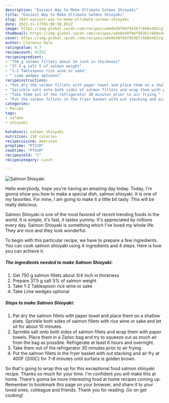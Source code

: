 ```yaml
---
description: "Easiest Way to Make Ultimate Salmon Shioyaki"
title: "Easiest Way to Make Ultimate Salmon Shioyaki"
slug: 1943-easiest-way-to-make-ultimate-salmon-shioyaki
date: 2021-11-17T01:08:50.852Z
image: https://img-global.cpcdn.com/recipes/a4e0e58fbbf943b7/680x482cq70/salmon-shioyaki-recipe-main-photo.jpg
thumbnail: https://img-global.cpcdn.com/recipes/a4e0e58fbbf943b7/680x482cq70/salmon-shioyaki-recipe-main-photo.jpg
cover: https://img-global.cpcdn.com/recipes/a4e0e58fbbf943b7/680x482cq70/salmon-shioyaki-recipe-main-photo.jpg
author: Clarence Hale
ratingvalue: 4.7
reviewcount: 45252
recipeingredient:
- "750 g salmon fillets about 34 inch in thickness"
- "37.5 g salt 5 of salmon weight"
- "1-2 Tablespoon rice wine or sake"
- " Lime wedges optional"
recipeinstructions:
- "Pat dry the salmon fillets with paper towel and place them on a shallow plate. Sprinkle both sides of salmon fillets with rice wine or sake and let sit for about 10 minutes."
- "Sprinkle salt onto both sides of salmon fillets and wrap them with paper towels. Place them in a Ziploc bag and try to squeeze out as much air from the bag as possible. Refrigerate at least 6 hours and overnight."
- "Take them out of the refrigerator 30 minutes prior to air frying."
- "Put the salmon fillets in the fryer basket with out stacking and air fry at 400F (200C) for 7-8 minutes until surface is golden brown."
categories:
- Recipe
tags:
- salmon
- shioyaki

katakunci: salmon shioyaki 
nutrition: 156 calories
recipecuisine: American
preptime: "PT21M"
cooktime: "PT41M"
recipeyield: "1"
recipecategory: Lunch

---
```



![Salmon Shioyaki](https://img-global.cpcdn.com/recipes/a4e0e58fbbf943b7/680x482cq70/salmon-shioyaki-recipe-main-photo.jpg)

Hello everybody, hope you're having an amazing day today. Today, I'm gonna show you how to make a special dish, salmon shioyaki. It is one of my favorites. For mine, I am going to make it a little bit tasty. This will be really delicious.

Salmon Shioyaki is one of the most favored of recent trending foods in the world. It is simple, it's fast, it tastes yummy. It's appreciated by millions every day. Salmon Shioyaki is something which I've loved my whole life. They are nice and they look wonderful.




To begin with this particular recipe, we have to prepare a few ingredients. You can cook salmon shioyaki using 4 ingredients and 4 steps. Here is how you can achieve it.

<!--inarticleads1-->

##### The ingredients needed to make Salmon Shioyaki:

1. Get 750 g salmon fillets about 3/4 inch in thickness
1. Prepare 37.5 g salt 5% of salmon weight
1. Take 1-2 Tablespoon rice wine or sake
1. Take  Lime wedges optional




<!--inarticleads2-->

##### Steps to make Salmon Shioyaki:

1. Pat dry the salmon fillets with paper towel and place them on a shallow plate. Sprinkle both sides of salmon fillets with rice wine or sake and let sit for about 10 minutes.
1. Sprinkle salt onto both sides of salmon fillets and wrap them with paper towels. Place them in a Ziploc bag and try to squeeze out as much air from the bag as possible. Refrigerate at least 6 hours and overnight.
1. Take them out of the refrigerator 30 minutes prior to air frying.
1. Put the salmon fillets in the fryer basket with out stacking and air fry at 400F (200C) for 7-8 minutes until surface is golden brown.




So that's going to wrap this up for this exceptional food salmon shioyaki recipe. Thanks so much for your time. I'm confident you will make this at home. There's gonna be more interesting food at home recipes coming up. Remember to bookmark this page on your browser, and share it to your loved ones, colleague and friends. Thank you for reading. Go on get cooking!
